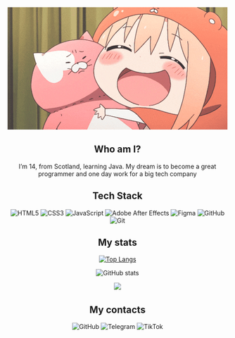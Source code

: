 <div align="center">

<a href="https://github.com/norvdx">
  <img src="https://github.com/norvdx/norvdx/blob/main/anime-gif.gif" alt="Header"/>
</a>


## Who am I?
I’m 14, from Scotland, learning Java. My dream is to become a great programmer and one day work for a big tech company


## Tech Stack  
![HTML5](https://img.shields.io/badge/html5-%23E34F26.svg?style=for-the-badge&logo=html5&logoColor=white) 
![CSS3](https://img.shields.io/badge/css3-%231572B6.svg?style=for-the-badge&logo=css3&logoColor=white) 
![JavaScript](https://img.shields.io/badge/javascript-%23323330.svg?style=for-the-badge&logo=javascript&logoColor=%23F7DF1E) 
![Adobe After Effects](https://img.shields.io/badge/Adobe%20After%20Effects-9999FF.svg?style=for-the-badge&logo=Adobe%20After%20Effects&logoColor=white) 
![Figma](https://img.shields.io/badge/figma-%23F24E1E.svg?style=for-the-badge&logo=figma&logoColor=white) 
![GitHub](https://img.shields.io/badge/github-%23121011.svg?style=for-the-badge&logo=github&logoColor=white) 
![Git](https://img.shields.io/badge/git-%23F05033.svg?style=for-the-badge&logo=git&logoColor=white) 


## My stats


<!-- Top Languages -->
[![Top Langs](https://github-readme-stats.vercel.app/api/top-langs/?username=norvdx&layout=compact&count_private=true&title_color=f29987&text_color=f5f5f5&icon_color=f29987&bg_color=0d1117)](https://github.com/anuraghazra/github-readme-stats)

<!-- GitHub Stats -->
![GitHub stats](https://github-readme-stats.vercel.app/api?username=norvdx&show_icons=true&title_color=f29987&text_color=f5f5f5&icon_color=f29987&bg_color=0d1117&cache_seconds=1800)

![](https://komarev.com/ghpvc/?username=norvdx&color=f29987)



## My contacts


<p align="center">
  <!-- GitHub -->
  <a href="https://www.github.com/norvdx" target="_blank" rel="noreferrer" style="text-decoration: none;">
    <img
      src="https://raw.githubusercontent.com/danielcranney/readme-generator/main/public/icons/socials/github-dark.svg"
      width="48"
      height="48"
      alt="GitHub"
    />
  </a>

  <!-- Telegram -->
  <a href="https://t.me/norvdx" target="_blank" rel="noreferrer" style="text-decoration: none;">
    <img
      src="https://github.com/user-attachments/assets/d8bccf85-7904-4a47-a310-6feafea92b00"
      width="48"
      height="48"
      alt="Telegram"
    />
  </a>

  <!-- TikTok -->
  <a href="https://www.tiktok.com/@norvdxx?_t=ZN-8zfbUo6CMnW&_r=1" target="_blank" rel="noreferrer" style="text-decoration: none;">
    <img
      src="https://github.com/user-attachments/assets/89e8adbc-cfb3-45d2-8a08-6d6ea574129b"
      width="48"
      height="48"
      alt="TikTok"
    />
  </a>
</p>


</div>

